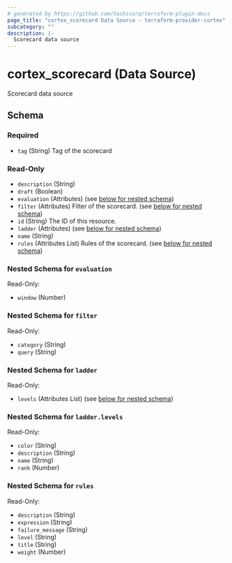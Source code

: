 ```yaml
---
# generated by https://github.com/hashicorp/terraform-plugin-docs
page_title: "cortex_scorecard Data Source - terraform-provider-cortex"
subcategory: ""
description: |-
  Scorecard data source
---
```


# cortex_scorecard (Data Source)

Scorecard data source



<!-- schema generated by tfplugindocs -->
## Schema

### Required

- `tag` (String) Tag of the scorecard

### Read-Only

- `description` (String)
- `draft` (Boolean)
- `evaluation` (Attributes) (see [below for nested schema](#nestedatt--evaluation))
- `filter` (Attributes) Filter of the scorecard. (see [below for nested schema](#nestedatt--filter))
- `id` (String) The ID of this resource.
- `ladder` (Attributes) (see [below for nested schema](#nestedatt--ladder))
- `name` (String)
- `rules` (Attributes List) Rules of the scorecard. (see [below for nested schema](#nestedatt--rules))

<a id="nestedatt--evaluation"></a>
### Nested Schema for `evaluation`

Read-Only:

- `window` (Number)


<a id="nestedatt--filter"></a>
### Nested Schema for `filter`

Read-Only:

- `category` (String)
- `query` (String)


<a id="nestedatt--ladder"></a>
### Nested Schema for `ladder`

Read-Only:

- `levels` (Attributes List) (see [below for nested schema](#nestedatt--ladder--levels))

<a id="nestedatt--ladder--levels"></a>
### Nested Schema for `ladder.levels`

Read-Only:

- `color` (String)
- `description` (String)
- `name` (String)
- `rank` (Number)



<a id="nestedatt--rules"></a>
### Nested Schema for `rules`

Read-Only:

- `description` (String)
- `expression` (String)
- `failure_message` (String)
- `level` (String)
- `title` (String)
- `weight` (Number)
